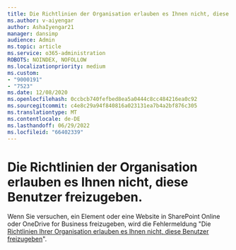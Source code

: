 ```yaml
---
title: Die Richtlinien der Organisation erlauben es Ihnen nicht, diese Benutzer freizugeben.
ms.author: v-aiyengar
author: AshaIyengar21
manager: dansimp
audience: Admin
ms.topic: article
ms.service: o365-administration
ROBOTS: NOINDEX, NOFOLLOW
ms.localizationpriority: medium
ms.custom:
- "9000191"
- "7523"
ms.date: 12/08/2020
ms.openlocfilehash: 0ccbcb740fefbed8ea5a0444c8cc484216ea0c92
ms.sourcegitcommit: c4e8c29a94f840816a023131ea7b4a2bf876c305
ms.translationtype: MT
ms.contentlocale: de-DE
ms.lasthandoff: 06/29/2022
ms.locfileid: "66402339"
---
```

# <a name="organizations-policies-do-not-allow-you-to-share-with-these-users"></a>Die Richtlinien der Organisation erlauben es Ihnen nicht, diese Benutzer freizugeben.

Wenn Sie versuchen, ein Element oder eine Website in SharePoint Online oder OneDrive for Business freizugeben, wird die Fehlermeldung "Die [Richtlinien Ihrer Organisation erlauben es Ihnen nicht, diese Benutzer freizugeben](https://docs.microsoft.com/sharepoint/troubleshoot/sharing-and-permissions/organization-policies-do-not-allow-you-to-share-with-users-error)".